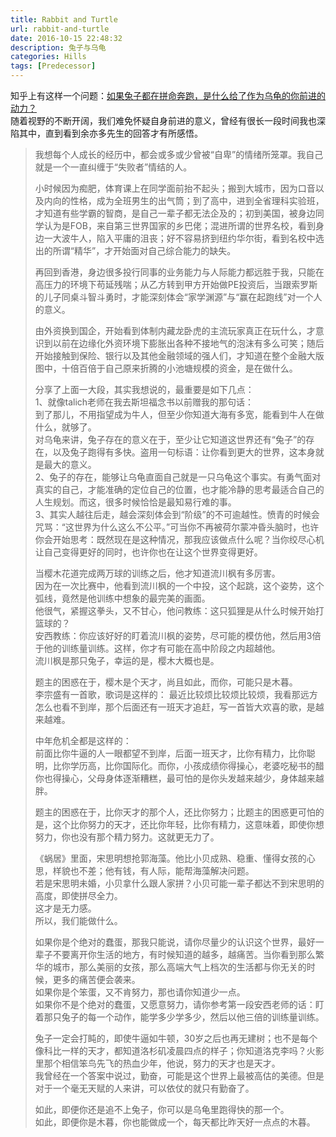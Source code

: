 ```yaml
---
title: Rabbit and Turtle
url: rabbit-and-turtle
date: 2016-10-15 22:48:32
description: 兔子与乌龟
categories: Hills
tags: [Predecessor]
---
```


知乎上有这样一个问题：[如果兔子都在拼命奔跑，是什么给了作为乌龟的你前进的动力？](https://www.zhihu.com/question/22364825/answer/27255001)  
随着视野的不断开阔，我们难免怀疑自身前进的意义，曾经有很长一段时间我也深陷其中，直到看到余亦多先生的回答才有所感悟。

> 我想每个人成长的经历中，都会或多或少曾被“自卑”的情绪所笼罩。我自己就是一个一直纠缠于“失败者”情结的人。
> 
> 小时候因为痴肥，体育课上在同学面前抬不起头；搬到大城市，因为口音以及内向的性格，成为全班男生的出气筒；到了高中，进到全省理科实验班，才知道有些学霸的智商，是自己一辈子都无法企及的；初到美国，被身边同学认为是FOB，来自第三世界国家的乡巴佬；混进所谓的世界名校，看到身边一大波牛人，陷入平庸的沮丧；好不容易挤到纽约华尔街，看到名校中选出的所谓“精华”，才开始面对自己综合能力的缺失。
> 
> 再回到香港，身边很多投行同事的业务能力与人际能力都远胜于我，只能在高压力的环境下苟延残喘；从乙方转到甲方开始做PE投资后，当跟索罗斯的儿子同桌斗智斗勇时，才能深刻体会“家学渊源”与“赢在起跑线”对一个人的意义。
> 
> 由外资换到国企，开始看到体制内藏龙卧虎的主流玩家真正在玩什么，才意识到以前在边缘化外资环境下膨胀出各种不接地气的泡沫有多么可笑；随后开始接触到保险、银行以及其他金融领域的强人们，才知道在整个金融大版图中，十倍百倍于自己原来折腾的小池塘规模的资金，是在做什么。
> 
> 分享了上面一大段，其实我想说的，最重要是如下几点：  
> 1、就像talich老师在我去斯坦福念书以前赠我的那句话：  
到了那儿，不用指望成为牛人，但至少你知道大海有多宽，能看到牛人在做什么，就够了。  
对乌龟来讲，兔子存在的意义在于，至少让它知道这世界还有“兔子”的存在，以及兔子跑得有多快。盗用一句标语：让你看到更大的世界，这本身就是最大的意义。  
> 2、兔子的存在，能够让乌龟直面自己就是一只乌龟这个事实。有勇气面对真实的自己，才能准确的定位自己的位置，也才能冷静的思考最适合自己的人生规划。而这，很多时候恰恰是最知易行难的事。  
> 3、其实人越往后走，越会深刻体会到“阶级”的不可逾越性。愤青的时候会咒骂：“这世界为什么这么不公平。”可当你不再被荷尔蒙冲昏头脑时，也许你会开始思考：既然现在是这种情况，那我应该做点什么呢？当你绞尽心机让自己变得更好的同时，也许你也在让这个世界变得更好。
> 
> 当樱木花道完成两万球的训练之后，他才知道流川枫有多厉害。   
> 因为在一次比赛中，他看到流川枫的一个中投，这个起跳，这个姿势，这个弧线，竟然是他训练中想象的最完美的画面。   
> 他很气，紧握这拳头，又不甘心，他问教练：这只狐狸是从什么时候开始打篮球的？   
> 安西教练：你应该好好的盯着流川枫的姿势，尽可能的模仿他，然后用3倍于他的训练量训练。这样，你才有可能在高中阶段之内超越他。   
> 流川枫是那只兔子，幸运的是，樱木大概也是。
> 
> 题主的困惑在于，樱木是个天才，尚且如此，而你，可能只是木暮。  
> 李宗盛有一首歌，歌词是这样的： 最近比较烦比较烦比较烦，我看那远方怎么也看不到岸，那个后面还有一班天才追赶，写一首皆大欢喜的歌，是越来越难。
> 
> 中年危机全都是这样的：  
> 前面比你牛逼的人一眼都望不到岸，后面一班天才，比你有精力，比你聪明，比你学历高，比你国际化。而你，小孩成绩你得操心，老婆吃秘书的醋你也得操心，父母身体逐渐糟糕，最可怕的是你头发越来越少，身体越来越胖。
> 
> 题主的困惑在于，比你天才的那个人，还比你努力；比题主的困惑更可怕的是，这个比你努力的天才，还比你年轻，比你有精力，这意味着，即使你想努力，你也没有那个精力努力。这就更无力了。
> 
> 《蜗居》里面，宋思明想抢郭海藻。他比小贝成熟、稳重、懂得女孩的心思，样貌也不差；他有钱，有人际，能帮海藻解决问题。   
> 若是宋思明未婚，小贝拿什么跟人家拼？小贝可能一辈子都达不到宋思明的高度，即使拼尽全力。  
> 这才是无力感。  
> 所以，我们能做什么。 
> 
> 如果你是个绝对的蠢蛋，那我只能说，请你尽量少的认识这个世界，最好一辈子不要离开你生活的地方，有时候知道的越多，越痛苦。当你看到那么繁华的城市，那么美丽的女孩，那么高端大气上档次的生活都与你无关的时候，更多的痛苦便会袭来。  
> 如果你是个笨蛋，又不肯努力，那也请你知道少一点。   
> 如果你不是个绝对的蠢蛋，又愿意努力，请你参考第一段安西老师的话：盯着那只兔子的每一个动作，能学多少学多少，然后以他三倍的训练量训练。
> 
> 兔子一定会打盹的，即使牛逼如牛顿，30岁之后也再无建树；也不是每个像科比一样的天才，都知道洛杉矶凌晨四点的样子；你知道洛克李吗？火影里那个相信笨鸟先飞的热血少年，他说，努力的天才也是天才。  
> 我曾经在一个答案中说过，勤奋，可能是这个世界上最被高估的美德。但是对于一个毫无天赋的人来讲，可以依仗的就只有勤奋了。 
> 
> 如此，即便你还是追不上兔子，你可以是乌龟里跑得快的那一个。   
> 如此，即便你是木暮，你也能做成一个，每天都比昨天好一点点的木暮。